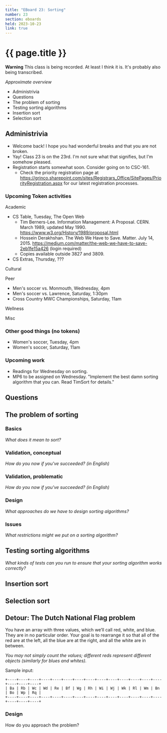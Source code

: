 ```yaml
---
title: "EBoard 23: Sorting"
number: 23
section: eboards
held: 2023-10-23
link: true
---
```

# {{ page.title }}

**Warning** This class is being recorded.  At least I think it is.
It's probably also being transcribed.

_Approximate overview_

* Administrivia
* Questions
* The problem of sorting
* Testing sorting algorithms
* Insertion sort
* Selection sort

Administrivia
-------------

* Welcome back!  I hope you had wonderful breaks and that you are not broken.
* Yay!  Class 23 is on the 23rd.  I'm not sure what that signifies, but I'm
  somehow pleased.
* Registration starts somewhat soon.  Consider going on to CSC-161.
    * Check the priority registration page at <https://grinco.sharepoint.com/sites/Registrars_Office/SitePages/PriorityRegistration.aspx> for our latest registration processes.

### Upcoming Token activities

Academic

* CS Table, Tuesday, The Open Web
    * Tim Berners-Lee. Information Management: A Proposal. CERN. March 1989, updated May 1990. <https://www.w3.org/History/1989/proposal.html>
    * Hossein Derakhshan. The Web We Have to Save. Matter. July 14, 2015. <https://medium.com/matter/the-web-we-have-to-save-2eb1fe15a426> (login required)
    * Copies available outside 3827 and 3809.
* CS Extras, Thursday, ???

Cultural

Peer

* Men's soccer vs. Monmouth, Wednesday, 4pm
* Men's soccer vs. Lawrence, Saturday, 1:30pm
* Cross Country MWC Championships, Saturday, 11am

Wellness

Misc

### Other good things (no tokens)

* Women's soccer, Tuesday, 4pm
* Women's soccer, Saturday, 11am

### Upcoming work

* Readings for Wednesday on sorting.
* MP6 to be assigned on Wednesday.  "Implement the best damn sorting
  algorithm that you can.  Read TimSort for details."

Questions
---------

The problem of sorting
----------------------

### Basics

_What does it mean to sort?_

### Validation, conceptual

_How do you now if you've succeeded? (in English)_

### Validation, problematic

_How do you now if you've succeeded? (in English)_

### Design

_What approaches do we have to design sorting algorithms?_

### Issues

_What restrictions might we put on a sorting algorithm?_

Testing sorting algorithms
--------------------------

_What kinds of tests can you run to ensure that your sorting algorithm works correctly?_

Insertion sort
--------------

Selection sort
--------------

Detour: The Dutch National Flag problem
---------------------------------------

You have an array with three values, which we’ll call red, white,
and blue. They are in no particular order. Your goal is to rearrange
it so that all of the red are at the left, all the blue are at the
right, and all the white are in between.  

_You may not simply count the values; different reds represent different
objects (similarly for blues and whites)._

Sample input:

```
+----+----+----+----+----+----+----+----+----+----+----+----+----+----+----+----+----+
| Ba | Rb | Wc | Wd | Re | Bf | Wg | Rh | Wi | Wj | Wk | Rl | Wm | Bn | Bo | Wp | Rq |
+----+----+----+----+----+----+----+----+----+----+----+----+----+----+----+----+----+
```

### Design

How do you approach the problem?
